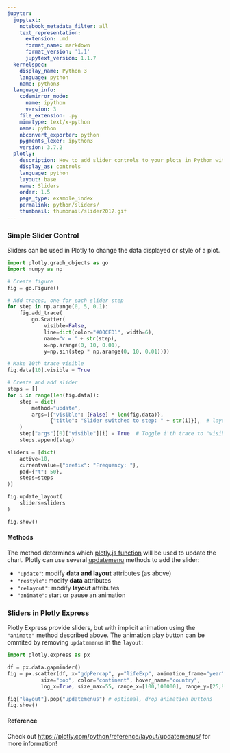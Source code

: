 ```yaml
---
jupyter:
  jupytext:
    notebook_metadata_filter: all
    text_representation:
      extension: .md
      format_name: markdown
      format_version: '1.1'
      jupytext_version: 1.1.7
  kernelspec:
    display_name: Python 3
    language: python
    name: python3
  language_info:
    codemirror_mode:
      name: ipython
      version: 3
    file_extension: .py
    mimetype: text/x-python
    name: python
    nbconvert_exporter: python
    pygments_lexer: ipython3
    version: 3.7.2
  plotly:
    description: How to add slider controls to your plots in Python with Plotly.
    display_as: controls
    language: python
    layout: base
    name: Sliders
    order: 1.5
    page_type: example_index
    permalink: python/sliders/
    thumbnail: thumbnail/slider2017.gif
---
```


### Simple Slider Control
Sliders can be used in Plotly to change the data displayed or style of a plot.

```python
import plotly.graph_objects as go
import numpy as np

# Create figure
fig = go.Figure()

# Add traces, one for each slider step
for step in np.arange(0, 5, 0.1):
    fig.add_trace(
        go.Scatter(
            visible=False,
            line=dict(color="#00CED1", width=6),
            name="𝜈 = " + str(step),
            x=np.arange(0, 10, 0.01),
            y=np.sin(step * np.arange(0, 10, 0.01))))

# Make 10th trace visible
fig.data[10].visible = True

# Create and add slider
steps = []
for i in range(len(fig.data)):
    step = dict(
        method="update",
        args=[{"visible": [False] * len(fig.data)},
              {"title": "Slider switched to step: " + str(i)}],  # layout attribute
    )
    step["args"][0]["visible"][i] = True  # Toggle i'th trace to "visible"
    steps.append(step)

sliders = [dict(
    active=10,
    currentvalue={"prefix": "Frequency: "},
    pad={"t": 50},
    steps=steps
)]

fig.update_layout(
    sliders=sliders
)

fig.show()
```

#### Methods
The method determines which [plotly.js function](https://plot.ly/javascript/plotlyjs-function-reference/) will be used to update the chart. Plotly can use several [updatemenu](https://plot.ly/python/reference/layout/updatemenus/#layout-updatemenus-items-updatemenu-buttons-items-button-method) methods to add the slider:
- `"update"`: modify **data and layout** attributes (as above)
- `"restyle"`: modify **data** attributes
- `"relayout"`: modify **layout** attributes
- `"animate"`: start or pause an animation


### Sliders in Plotly Express
Plotly Express provide sliders, but with implicit animation using the `"animate"` method described above. The animation play button can be ommited by removing `updatemenus` in the `layout`:

```python
import plotly.express as px

df = px.data.gapminder()
fig = px.scatter(df, x="gdpPercap", y="lifeExp", animation_frame="year", animation_group="country",
           size="pop", color="continent", hover_name="country",
           log_x=True, size_max=55, range_x=[100,100000], range_y=[25,90])

fig["layout"].pop("updatemenus") # optional, drop animation buttons
fig.show()
```

#### Reference
Check out https://plotly.com/python/reference/layout/updatemenus/ for more information!
